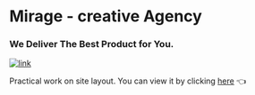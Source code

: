 # Mirage - creative Agency

### We Deliver The Best Product for You.

[![link](./img/readme-background.png.png)](https://klevodev.github.io/20-mirage/)

Practical work on site layout.
You can view it by clicking [here](https://klevodev.github.io/20-mirage/) 👈 